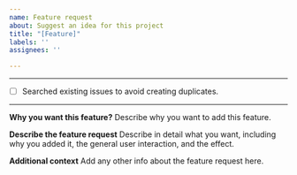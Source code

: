 ```yaml
---
name: Feature request
about: Suggest an idea for this project
title: "[Feature]"
labels: ''
assignees: ''

---
```


---

- [ ] Searched existing issues to avoid creating duplicates.

----

**Why you want this feature?**
Describe why you want to add this feature.

**Describe the feature request**
Describe in detail what you want, including why you added it, the general user interaction, and the effect.

**Additional context**
Add any other info about the feature request here.

